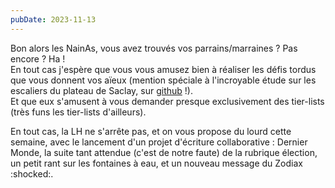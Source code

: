 ```yaml
---
pubDate: 2023-11-13
---
```


Bon alors les NainAs, vous avez trouvés vos parrains/marraines ? Pas encore ? Ha !  
En tout cas j'espère que vous vous amusez bien à réaliser les défis tordus que vous donnent vos aïeux (mention spéciale à l'incroyable étude sur les escaliers du plateau de Saclay, sur [github](https://github.com/rambip/stairs-of-saclay/tree/main) !).  
Et que eux s'amusent à vous demander presque exclusivement des tier-lists (très funs les tier-lists d'ailleurs).

En tout cas, la LH ne s'arrête pas, et on vous propose du lourd cette semaine, avec le lancement d'un projet d'écriture collaborative : Dernier Monde, la suite tant attendue (c'est de notre faute) de la rubrique élection, un petit rant sur les fontaines à eau, et un nouveau message du Zodiax :shocked:.